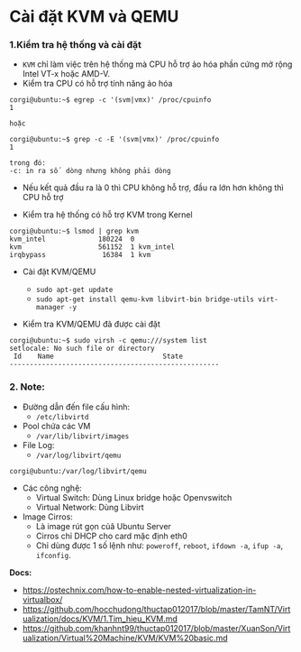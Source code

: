 # Cài đặt KVM và QEMU
### 1.Kiểm tra hệ thống và cài đặt
- `KVM` chỉ làm việc trên hệ thống mà CPU hỗ trợ ảo hóa phần cứng mở rộng Intel VT-x hoặc AMD-V.
- Kiểm tra CPU có hỗ trợ tính năng ảo hóa

```
corgi@ubuntu:~$ egrep -c '(svm|vmx)' /proc/cpuinfo
1

hoặc 

corgi@ubuntu:~$ grep -c -E '(svm|vmx)' /proc/cpuinfo 
1

trong đó:
-c: in ra số  dòng nhưng không phải dòng

```


- Nếu kết quả đầu ra là 0 thì CPU không hỗ trợ, đầu ra lớn hơn không thì CPU hỗ trợ

- Kiểm tra hệ thống có hỗ trợ KVM trong Kernel

```
corgi@ubuntu:~$ lsmod | grep kvm
kvm_intel             180224  0
kvm                   561152  1 kvm_intel
irqbypass              16384  1 kvm
```
- Cài đặt KVM/QEMU
  + `sudo apt-get update`
  + `sudo apt-get install qemu-kvm libvirt-bin bridge-utils virt-manager -y`

- Kiểm tra KVM/QEMU đã được cài đặt

```
corgi@ubuntu:~$ sudo virsh -c qemu:///system list
setlocale: No such file or directory
 Id    Name                           State
----------------------------------------------------
```

### 2. Note:

- Đường dẫn đến file cấu hình:
  + `/etc/libvirtd`
- Pool chứa các VM
  + `/var/lib/libvirt/images`
- File Log:
  + `/var/log/libvirt/qemu`

```
corgi@ubuntu:/var/log/libvirt/qemu
```

- Các công nghệ:
  + Virtual Switch: Dùng Linux bridge hoặc Openvswitch
  + Virtual Network: Dùng Libvirt
- Image Cirros:
  + Là image rút gọn củâ Ubuntu Server 
  + Cirros chỉ DHCP cho card mặc định eth0
  + Chỉ dùng được 1 số lệnh như: `poweroff`, `reboot`, `ifdown -a`, `ifup -a`, `ifconfig`.




__Docs:__

- https://ostechnix.com/how-to-enable-nested-virtualization-in-virtualbox/
- https://github.com/hocchudong/thuctap012017/blob/master/TamNT/Virtualization/docs/KVM/1.Tim_hieu_KVM.md
- https://github.com/khanhnt99/thuctap012017/blob/master/XuanSon/Virtualization/Virtual%20Machine/KVM/KVM%20basic.md
